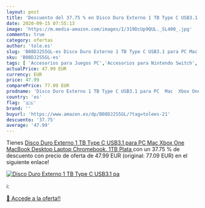 ```yaml
---
layout: post
title: 'Descuento del 37.75 % en Disco Duro Externo 1 TB Type C USB3.1 pa'
date: 2020-09-15 07:55:13
image: 'https://m.media-amazon.com/images/I/319DcUp9QUL._SL400_.jpg'
comments: true
category: ofertas
author: 'tole.es'
slug: 'B08DJ2S5GL-es Disco Duro Externo 1 TB Type C USB3.1 para PC Mac Xbox One...'
sku: 'B08DJ2S5GL-es'
tags: [ 'Accesorios para Juegos PC','Accesorios para Nintendo Switch','Hardware y juegos para Nintendo Switch','Juegos y Accesorios para PC','Mandos para Nintendo Switch','Videojuegos','xbox', ]
actualPrice: 47.99 EUR
currency: EUR
price: 47.99
comparePrice: 77.09 EUR
prodname: 'Disco Duro Externo 1 TB Type C USB3.1 para PC  Mac  Xbox One  MacBook  Desktop  Laptop  Chromebook. 1TB Plata '
country: 'es'
flag: '🇪🇸'
brand: ''
buyurl: 'https://www.amazon.es/dp/B08DJ2S5GL/?tag=tolees-21'
descuento: '37.75'
average: '47.99'
---
```


Tienes [Disco Duro Externo 1 TB Type C USB3.1 para PC  Mac  Xbox One  MacBook  Desktop  Laptop  Chromebook. 1TB Plata ](https://www.amazon.es/dp/B08DJ2S5GL/?tag=tolees-21) con un 37.75 % de descuento con precio de oferta de 47.99 EUR (original: 77.09 EUR) en el siguiente enlace!

[![Disco Duro Externo 1 TB Type C USB3.1 pa](https://m.media-amazon.com/images/I/319DcUp9QUL._SL400_.jpg)](https://www.amazon.es/dp/B08DJ2S5GL/?tag=tolees-21)

ℹ️:


[🛒 Accede a la oferta!!](https://www.amazon.es/dp/B08DJ2S5GL/?tag=tolees-21)
